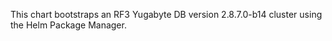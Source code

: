This chart bootstraps an RF3 Yugabyte DB version 2.8.7.0-b14 cluster using the Helm Package Manager.
